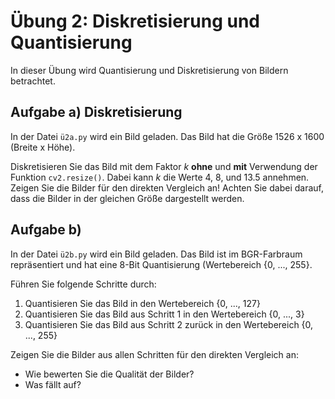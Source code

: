 # Übung 2:  Diskretisierung und Quantisierung

In dieser Übung wird Quantisierung und Diskretisierung von Bildern betrachtet. 


## Aufgabe a) Diskretisierung
In der Datei ``ü2a.py`` wird ein Bild geladen. Das Bild hat die Größe 1526 x 1600 (Breite x Höhe).

Diskretisieren Sie das Bild mit dem Faktor *k* **ohne** und **mit** Verwendung der Funktion `cv2.resize()`. Dabei kann 
*k* die Werte 4, 8, und 13.5 annehmen. Zeigen Sie die Bilder für den direkten Vergleich an! Achten Sie dabei darauf,
dass die Bilder in der gleichen Größe dargestellt werden.


## Aufgabe b)
In der Datei ``ü2b.py`` wird ein Bild geladen. Das Bild ist im BGR-Farbraum repräsentiert und hat eine 8-Bit Quantisierung 
(Wertebereich {0, ..., 255}. 

Führen Sie folgende Schritte durch:
 1. Quantisieren Sie das Bild in den Wertebereich {0, ..., 127}
 2. Quantisieren Sie das Bild aus Schritt 1 in den Wertebereich {0, ..., 3}
 3. Quantisieren Sie das Bild aus Schritt 2 zurück in den Wertebereich {0, ..., 255}

Zeigen Sie die Bilder aus allen Schritten für den direkten Vergleich an:
 
 - Wie bewerten Sie die Qualität der Bilder?
 - Was fällt auf?




